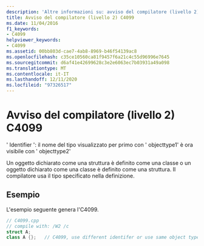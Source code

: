 ```yaml
---
description: 'Altre informazioni su: avviso del compilatore (livello 2) C4099'
title: Avviso del compilatore (livello 2) C4099
ms.date: 11/04/2016
f1_keywords:
- C4099
helpviewer_keywords:
- C4099
ms.assetid: 00bb803d-cae7-4ab8-8969-b46f54139ac8
ms.openlocfilehash: c35ce10560ca81f9457f6a21c4c55d96996e7645
ms.sourcegitcommit: d6af41e42699628c3e2e6063ec7b03931a49a098
ms.translationtype: MT
ms.contentlocale: it-IT
ms.lasthandoff: 12/11/2020
ms.locfileid: "97326517"
---
```

# <a name="compiler-warning-level-2-c4099"></a>Avviso del compilatore (livello 2) C4099

' Identifier ': il nome del tipo visualizzato per primo con ' objecttype1' è ora visibile con ' objecttype2'

Un oggetto dichiarato come una struttura è definito come una classe o un oggetto dichiarato come una classe è definito come una struttura. Il compilatore usa il tipo specificato nella definizione.

## <a name="example"></a>Esempio

L'esempio seguente genera l'C4099.

```cpp
// C4099.cpp
// compile with: /W2 /c
struct A;
class A {};   // C4099, use different identifer or use same object type
```
